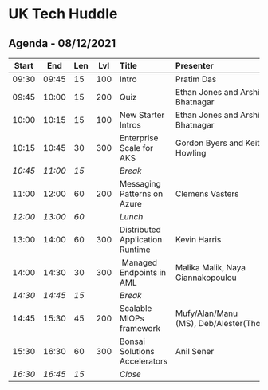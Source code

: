 # UK Tech Huddle

## Agenda - 08/12/2021

| **Start**	| **End**	| **Len**	| **Lvl**	| **Title**	| **Presenter**	|
|---|---|---|---|:--|:---|
| 09:30 | 09:45 | 15 | 100 | Intro | Pratim Das |
| 09:45 | 10:00 | 15 | 200 | Quiz | Ethan Jones and Arshia Bhatnagar |
| 10:00 | 10:15 | 15 | 100 | New Starter Intros | Ethan Jones and Arshia Bhatnagar |
| 10:15 | 10:45 | 30 | 300 | Enterprise Scale for AKS | Gordon Byers and Keith Howling |
| _10:45_ | _11:00_ | _15_ |     | _Break_ |  |
| 11:00 | 12:00 | 60 | 200 | Messaging Patterns on Azure | Clemens Vasters |
| _12:00_ | _13:00_ | _60_ |     | _Lunch_ |  |
| 13:00 | 14:00 | 60 | 300 | Distributed Application Runtime | Kevin Harris  |
| 14:00 | 14:30 | 30 | 300 |  Managed Endpoints in AML | Malika Malik, Naya Giannakopoulou |
| _14:30_ | _14:45_ | _15_ |     | _Break_ |  |
| 14:45 | 15:30 | 45 | 200 | Scalable MlOPs framework | Mufy/Alan/Manu (MS), Deb/Alester(Thorogood) |
| 15:30 | 16:30 | 60 | 300 | Bonsai Solutions Accelerators | Anil Sener |
| _16:30_ | _16:45_ | _15_ |     | _Close_ |  |
